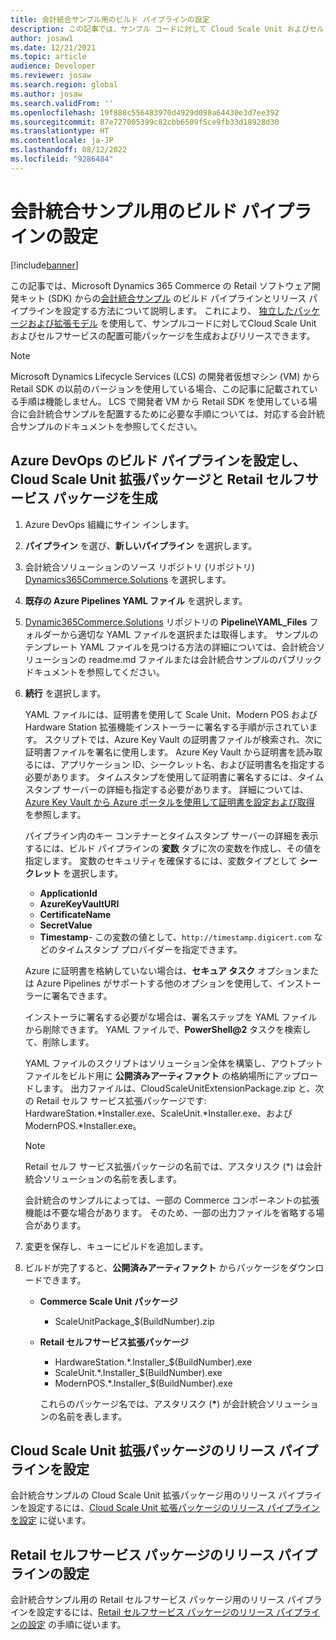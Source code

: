 ```yaml
---
title: 会計統合サンプル用のビルド パイプラインの設定
description: この記事では、サンプル コードに対して Cloud Scale Unit およびセルフサービスの配置可能パッケージを生成およびリリースできるよう、Microsoft Dynamics 365 Commerce の Retail ソフトウェア開発キット (SDK) からの会計統合サンプルのビルド パイプラインとリリース パイプラインを設定する方法について説明します。
author: josaw1
ms.date: 12/21/2021
ms.topic: article
audience: Developer
ms.reviewer: josaw
ms.search.region: global
ms.author: josaw
ms.search.validFrom: ''
ms.openlocfilehash: 19f888c556483970d4929d098a64430e3d7ee392
ms.sourcegitcommit: 87e727005399c82cbb6509f5ce9fb33d18928d30
ms.translationtype: HT
ms.contentlocale: ja-JP
ms.lasthandoff: 08/12/2022
ms.locfileid: "9286484"
---
```

# <a name="set-up-a-build-pipeline-for-a-fiscal-integration-sample"></a>会計統合サンプル用のビルド パイプラインの設定

[!include[banner](../includes/banner.md)]

この記事では、Microsoft Dynamics 365 Commerce の Retail ソフトウェア開発キット (SDK) からの[会計統合サンプル](fiscal-integration-for-retail-channel.md#fiscal-registration-process-and-fiscal-integration-samples-for-fiscal-devices-and-services) のビルド パイプラインとリリース パイプラインを設定する方法について説明します。 これにより、 [独立したパッケージおよび拡張モデル](../dev-itpro/build-pipeline.md) を使用して、サンプルコードに対してCloud Scale Unit およびセルフサービスの配置可能パッケージを生成およびリリースできます。

> [!NOTE]
> Microsoft Dynamics Lifecycle Services (LCS) の開発者仮想マシン (VM) から Retail SDK の以前のバージョンを使用している場合、この記事に記載されている手順は機能しません。 LCS で開発者 VM から Retail SDK を使用している場合に会計統合サンプルを配置するために必要な手順については、対応する会計統合サンプルのドキュメントを参照してください。

## <a name="set-up-a-build-pipeline-in-azure-devops-to-generate-cloud-scale-unit-extension-packages-and-retail-self-service-packages"></a>Azure DevOps のビルド パイプラインを設定し、Cloud Scale Unit 拡張パッケージと Retail セルフサービス パッケージを生成

1. Azure DevOps 組織にサイン インします。
1. **パイプライン** を選び、**新しいパイプライン** を選択します。
1. 会計統合ソリューションのソース リポジトリ (リポジトリ) [Dynamics365Commerce.Solutions](https://github.com/microsoft/Dynamics365Commerce.Solutions) を選択します。
1. **既存の Azure Pipelines YAML ファイル** を選択します。
1. [Dynamic365Commerce.Solutions](https://github.com/microsoft/Dynamics365Commerce.Solutions) リポジトリの **Pipeline\\YAML_Files** フォルダーから適切な YAML ファイルを選択または取得します。 サンプルのテンプレート YAML ファイルを見つける方法の詳細については、会計統合ソリューションの readme.md ファイルまたは会計統合サンプルのパブリック ドキュメントを参照してください。
1. **続行** を選択します。

    YAML ファイルには、証明書を使用して Scale Unit、Modern POS および Hardware Station 拡張機能インストーラーに署名する手順が示されています。 スクリプトでは、Azure Key Vault の証明書ファイルが検索され、次に証明書ファイルを署名に使用します。 Azure Key Vault から証明書を読み取るには、アプリケーション ID、シークレット名、および証明書名を指定する必要があります。 タイムスタンプを使用して証明書に署名するには、タイムスタンプ サーバーの詳細も指定する必要があります。 詳細については、[Azure Key Vault から Azure ポータルを使用して証明書を設定および取得](/azure/key-vault/certificates/quick-create-portal) を参照します。

    パイプライン内のキー コンテナーとタイムスタンプ サーバーの詳細を表示するには、ビルド パイプラインの **変数** タブに次の変数を作成し、その値を指定します。 変数のセキュリティを確保するには、変数タイプとして **シークレット** を選択します。

    - **ApplicationId**
    - **AzureKeyVaultURI**
    - **CertificateName**
    - **SecretValue**
    - **Timestamp**- この変数の値として、`http://timestamp.digicert.com` などのタイムスタンプ プロバイダーを指定できます。

    Azure に証明書を格納していない場合は、**セキュア タスク** オプションまたは Azure Pipelines がサポートする他のオプションを使用して、インストーラーに署名できます。

    インストーラに署名する必要がな場合は、署名ステップを YAML ファイルから削除できます。 YAML ファイルで、**PowerShell\@2** タスクを検索して、削除します。

    YAML ファイルのスクリプトはソリューション全体を構築し、アウトプット ファイルをビルド用に **公開済みアーティファクト** の格納場所にアップロードします。 出力ファイルは、CloudScaleUnitExtensionPackage.zip と、次の Retail セルフ サービス拡張パッケージです: HardwareStation.\*Installer.exe、ScaleUnit.\*Installer.exe、および ModernPOS.\*Installer.exe。

    > [!NOTE]
    > Retail セルフ サービス拡張パッケージの名前では、アスタリスク (\*) は会計統合ソリューションの名前を表します。
    >
    > 会計統合のサンプルによっては、一部の Commerce コンポーネントの拡張機能は不要な場合があります。 そのため、一部の出力ファイルを省略する場合があります。

1. 変更を保存し、キューにビルドを追加します。
1. ビルドが完了すると、**公開済みアーティファクト** からパッケージをダウンロードできます。

    - **Commerce Scale Unit パッケージ**

        - ScaleUnitPackage_$(BuildNumber).zip

    - **Retail セルフサービス拡張パッケージ**

        - HardwareStation.\*.Installer_$(BuildNumber).exe
        - ScaleUnit.\*.Installer_$(BuildNumber).exe
        - ModernPOS.\*.Installer_$(BuildNumber).exe

        これらのパッケージ名では、アスタリスク (**\***) が会計統合ソリューションの名前を表します。

## <a name="set-up-a-release-pipeline-for-the-cloud-scale-unit-extension-package"></a>Cloud Scale Unit 拡張パッケージのリリース パイプラインを設定

会計統合サンプルの Cloud Scale Unit 拡張パッケージ用のリリース パイプラインを設定するには、[Cloud Scale Unit 拡張パッケージのリリース パイプラインを設定](../dev-itpro/build-pipeline.md#set-up-a-release-pipeline-for-the-cloud-scale-unit-extension-package) に従います。

## <a name="set-up-a-release-pipeline-for-retail-self-service-packages"></a>Retail セルフサービス パッケージのリリース パイプラインの設定

会計統合サンプル用の Retail セルフサービス パッケージ用のリリース パイプラインを設定するには、[Retail セルフサービス パッケージのリリース パイプラインの設定](../../commerce/dev-itpro/build-pipeline.md#set-up-a-release-pipeline-for-retail-self-service-packages) の手順に従います。
